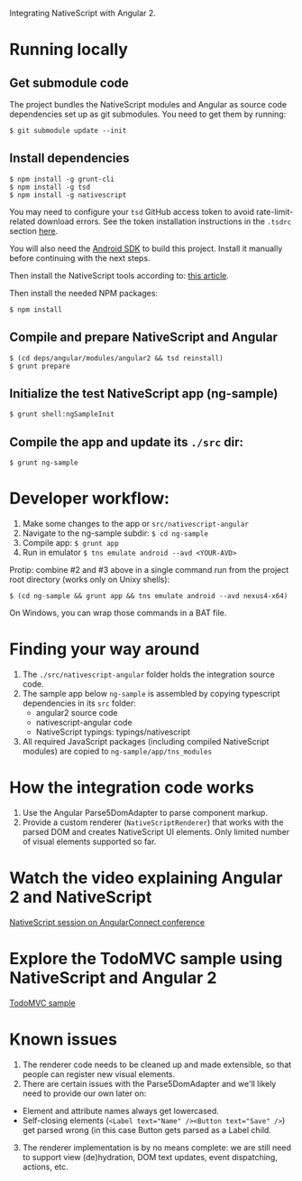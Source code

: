 Integrating NativeScript with Angular 2.

# Running locally

## Get submodule code

The project bundles the NativeScript modules and Angular as source code dependencies set up as git submodules. You need to get them by running:

```
$ git submodule update --init
```

## Install dependencies

```
$ npm install -g grunt-cli
$ npm install -g tsd
$ npm install -g nativescript
```

You may need to configure your `tsd` GitHub access token to avoid rate-limit-related download errors. See the token installation instructions in the `.tsdrc` section [here](https://github.com/DefinitelyTyped/tsd#tsdrc).

You will also need the [Android SDK](https://developer.android.com/sdk/) to build this project. Install it manually before continuing with the next steps.

Then install the NativeScript tools according to: [this article](http://docs.nativescript.org/setup/quick-setup).

Then install the needed NPM packages:

```
$ npm install
```

## Compile and prepare NativeScript and Angular

```
$ (cd deps/angular/modules/angular2 && tsd reinstall)
$ grunt prepare
```

## Initialize the test NativeScript app (ng-sample)

```
$ grunt shell:ngSampleInit
```

## Compile the app and update its `./src` dir:

```
$ grunt ng-sample
```

# Developer workflow:

1. Make some changes to the app or `src/nativescript-angular`
2. Navigate to the ng-sample subdir: `$ cd ng-sample`
2. Compile app: `$ grunt app`
3. Run in emulator `$ tns emulate android --avd <YOUR-AVD>`

Protip: combine #2 and #3 above in a single command run from the project root directory (works only on Unixy shells):

```
$ (cd ng-sample && grunt app && tns emulate android --avd nexus4-x64)
```

On Windows, you can wrap those commands in a BAT file.

# Finding your way around

1. The `./src/nativescript-angular` folder holds the integration source code.
2. The sample app below `ng-sample` is assembled by copying typescript dependencies in its `src` folder:
    * angular2 source code
    * nativescript-angular code
    * NativeScript typings: typings/nativescript
3. All required JavaScript packages (including compiled NativeScript modules) are copied to `ng-sample/app/tns_modules`

# How the integration code works

1. Use the Angular Parse5DomAdapter to parse component markup.
2. Provide a custom renderer (`NativeScriptRenderer`) that works with the parsed DOM and creates NativeScript UI elements. Only limited number of visual elements supported so far.

# Watch the video explaining Angular 2 and NativeScript
[NativeScript session on AngularConnect conference](https://www.youtube.com/watch?v=4SbiiyRSIwo)

# Explore the TodoMVC sample using NativeScript and Angular 2
[TodoMVC sample](https://github.com/NativeScript/sample-ng-todomvc)

# Known issues

1. The renderer code needs to be cleaned up and made extensible, so that people can register new visual elements.
2. There are certain issues with the Parse5DomAdapter and we'll likely need to provide our own later on:
  * Element and attribute names always get lowercased.
  * Self-closing elements (`<Label text="Name" /><Button text="Save" />`) get parsed wrong (in this case Button gets parsed as a Label child.
3. The renderer implementation is by no means complete: we are still need to support view (de)hydration, DOM text updates, event dispatching, actions, etc.

